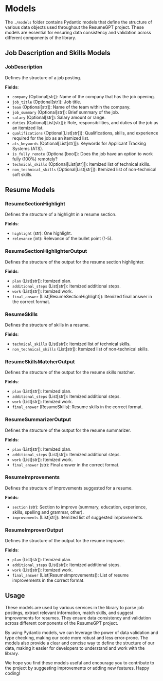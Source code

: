 # Models

The `./models` folder contains Pydantic models that define the structure of various data objects used throughout the ResumeGPT project. These models are essential for ensuring data consistency and validation across different components of the library.

## Job Description and Skills Models

### JobDescription
Defines the structure of a job posting.

**Fields**:
- `company` (Optional[str]): Name of the company that has the job opening.
- `job_title` (Optional[str]): Job title.
- `team` (Optional[str]): Name of the team within the company.
- `job_summary` (Optional[str]): Brief summary of the job.
- `salary` (Optional[str]): Salary amount or range.
- `duties` (Optional[List[str]]): Role, responsibilities, and duties of the job as an itemized list.
- `qualifications` (Optional[List[str]]): Qualifications, skills, and experience required for the job as an itemized list.
- `ats_keywords` (Optional[List[str]]): Keywords for Applicant Tracking Systems (ATS).
- `is_fully_remote` (Optional[bool]): Does the job have an option to work fully (100%) remotely?
- `technical_skills` (Optional[List[str]]): Itemized list of technical skills.
- `non_technical_skills` (Optional[List[str]]): Itemized list of non-technical soft skills.

## Resume Models

### ResumeSectionHighlight
Defines the structure of a highlight in a resume section.

**Fields**:
- `highlight` (str): One highlight.
- `relevance` (int): Relevance of the bullet point (1-5).

### ResumeSectionHighlighterOutput
Defines the structure of the output for the resume section highlighter.

**Fields**:
- `plan` (List[str]): Itemized plan.
- `additional_steps` (List[str]): Itemized additional steps.
- `work` (List[str]): Itemized work.
- `final_answer` (List[ResumeSectionHighlight]): Itemized final answer in the correct format.

### ResumeSkills
Defines the structure of skills in a resume.

**Fields**:
- `technical_skills` (List[str]): Itemized list of technical skills.
- `non_technical_skills` (List[str]): Itemized list of non-technical skills.

### ResumeSkillsMatcherOutput
Defines the structure of the output for the resume skills matcher.

**Fields**:
- `plan` (List[str]): Itemized plan.
- `additional_steps` (List[str]): Itemized additional steps.
- `work` (List[str]): Itemized work.
- `final_answer` (ResumeSkills): Resume skills in the correct format.

### ResumeSummarizerOutput
Defines the structure of the output for the resume summarizer.

**Fields**:
- `plan` (List[str]): Itemized plan.
- `additional_steps` (List[str]): Itemized additional steps.
- `work` (List[str]): Itemized work.
- `final_answer` (str): Final answer in the correct format.

### ResumeImprovements
Defines the structure of improvements suggested for a resume.

**Fields**:
- `section` (str): Section to improve (summary, education, experience, skills, spelling and grammar, other).
- `improvements` (List[str]): Itemized list of suggested improvements.

### ResumeImproverOutput
Defines the structure of the output for the resume improver.

**Fields**:
- `plan` (List[str]): Itemized plan.
- `additional_steps` (List[str]): Itemized additional steps.
- `work` (List[str]): Itemized work.
- `final_answer` (List[ResumeImprovements]): List of resume improvements in the correct format.

## Usage

These models are used by various services in the library to parse job postings, extract relevant information, match skills, and suggest improvements for resumes. They ensure data consistency and validation across different components of the ResumeGPT project.

By using Pydantic models, we can leverage the power of data validation and type checking, making our code more robust and less error-prone. The models also provide a clear and concise way to define the structure of our data, making it easier for developers to understand and work with the library.

We hope you find these models useful and encourage you to contribute to the project by suggesting improvements or adding new features. Happy coding!
